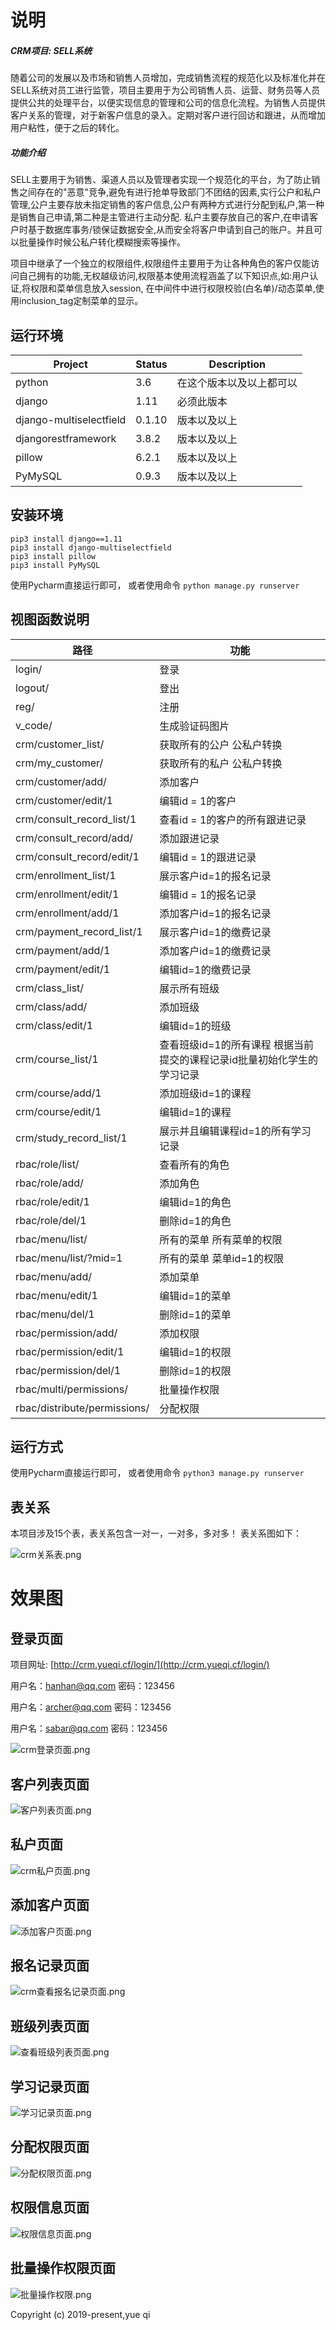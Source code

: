 # 说明

##### CRM项目: **SELL**系统

随着公司的发展以及市场和销售⼈员增加，完成销售流程的规范化以及标准化并在SELL系统对员工进行监管，项目主要⽤于为公司销售人员、运营、财务员等人员提供公共的处理平台，以便实现信息的管理和公司的信息化流程。为销售人员提供客户关系的管理，对于新客户信息的录⼊。定期对客户进⾏回访和跟进，从而增加⽤户粘性，便于之后的转化。

##### 功能介绍 

SELL主要⽤于为销售、渠道人员以及管理者实现一个规范化的平台，为了防止销售之间存在的"恶意"竞争,避免有进⾏抢单导致部⻔不团结的因素,实⾏公户和私户管理,公户主要存放未指定销售的客户信息,公户有两种方式进行分配到私户,第⼀种是销售⾃⼰申请,第二种是主管进行主动分配. 私户主要存放⾃己的客户,在申请客户时基于数据库事务/锁保证数据安全,从而安全将客户申请到⾃己的账户。并且可以批量操作时候公私户转化模糊搜索等操作。 

项⽬中继承了一个独立的权限组件,权限组件主要用于为让各种角色的客户仅能访问⾃己拥有的功能,⽆权越级访问,权限基本使⽤流程涵盖了以下知识点,如:用户认证,将权限和菜单信息放入session, 在中间件中进行权限校验(白名单)/动态菜单,使用inclusion_tag定制菜单的显示。 



## 运行环境

| Project                 | Status | Description              |
| ----------------------- | ------ | ------------------------ |
| python                  | 3.6    | 在这个版本以及以上都可以 |
| django                  | 1.11   | 必须此版本               |
| django-multiselectfield | 0.1.10 | 版本以及以上             |
| djangorestframework     | 3.8.2  | 版本以及以上             |
| pillow                  | 6.2.1  | 版本以及以上             |
| PyMySQL                 | 0.9.3  | 版本以及以上             |

## 安装环境

```
pip3 install django==1.11
pip3 install django-multiselectfield
pip3 install pillow
pip3 install PyMySQL
```

使用Pycharm直接运行即可， 或者使用命令 `python manage.py runserver`

## 视图函数说明

| 路径                         | 功能                                                         |
| ---------------------------- | ------------------------------------------------------------ |
| login/                       | 登录                                                         |
| logout/                      | 登出                                                         |
| reg/                         | 注册                                                         |
| v_code/                      | 生成验证码图片                                               |
| crm/customer_list/           | 获取所有的公户 公私户转换                                    |
| crm/my_customer/             | 获取所有的私户 公私户转换                                    |
| crm/customer/add/            | 添加客户                                                     |
| crm/customer/edit/1          | 编辑id = 1的客户                                             |
| crm/consult_record_list/1    | 查看id = 1的客户的所有跟进记录                               |
| crm/consult_record/add/      | 添加跟进记录                                                 |
| crm/consult_record/edit/1    | 编辑id = 1的跟进记录                                         |
| crm/enrollment_list/1        | 展示客户id=1的报名记录                                       |
| crm/enrollment/edit/1        | 编辑id = 1的报名记录                                         |
| crm/enrollment/add/1         | 添加客户id=1的报名记录                                       |
| crm/payment_record_list/1    | 展示客户id=1的缴费记录                                       |
| crm/payment/add/1            | 添加客户id=1的缴费记录                                       |
| crm/payment/edit/1           | 编辑id=1的缴费记录                                           |
| crm/class_list/              | 展示所有班级                                                 |
| crm/class/add/               | 添加班级                                                     |
| crm/class/edit/1             | 编辑id=1的班级                                               |
| crm/course_list/1            | 查看班级id=1的所有课程  根据当前提交的课程记录id批量初始化学生的学习记录 |
| crm/course/add/1             | 添加班级id=1的课程                                           |
| crm/course/edit/1            | 编辑id=1的课程                                               |
| crm/study_record_list/1      | 展示并且编辑课程id=1的所有学习记录                           |
| rbac/role/list/              | 查看所有的角色                                               |
| rbac/role/add/               | 添加角色                                                     |
| rbac/role/edit/1             | 编辑id=1的角色                                               |
| rbac/role/del/1              | 删除id=1的角色                                               |
| rbac/menu/list/              | 所有的菜单  所有菜单的权限                                   |
| rbac/menu/list/?mid=1        | 所有的菜单  菜单id=1的权限                                   |
| rbac/menu/add/               | 添加菜单                                                     |
| rbac/menu/edit/1             | 编辑id=1的菜单                                               |
| rbac/menu/del/1              | 删除id=1的菜单                                               |
| rbac/permission/add/         | 添加权限                                                     |
| rbac/permission/edit/1       | 编辑id=1的权限                                               |
| rbac/permission/del/1        | 删除id=1的权限                                               |
| rbac/multi/permissions/      | 批量操作权限                                                 |
| rbac/distribute/permissions/ | 分配权限                                                     |



## 运行方式
使用Pycharm直接运行即可，
或者使用命令
`python3 manage.py runserver`



## 表关系

本项目涉及15个表，表关系包含一对一，一对多，多对多！
表关系图如下：

![crm关系表.png](https://i.loli.net/2019/11/20/edkSjy9AxLV78Gw.png)



# 效果图
## 登录页面

项目网址:  [http://crm.yueqi.cf/login/](http://crm.yueqi.cf/login/)

用户名：hanhan@qq.com 密码：123456

用户名：archer@qq.com 密码：123456

用户名：sabar@qq.com 密码：123456

![crm登录页面.png](https://i.loli.net/2019/11/20/6T9ZYONayvqo7nm.png)

## 客户列表页面

![客户列表页面.png](https://i.loli.net/2019/11/20/h9IkRyJuMFPpi3D.png)

## 私户页面

![crm私户页面.png](https://i.loli.net/2019/11/20/K8I2BOJbjGRvh5k.png)

## 添加客户页面

![添加客户页面.png](https://i.loli.net/2019/11/20/8SdFsfoJzI3Em5y.png)

## 报名记录页面

![crm查看报名记录页面.png](https://i.loli.net/2019/11/20/lkLJB82d1ZYWTMm.png)

## 班级列表页面

![查看班级列表页面.png](https://i.loli.net/2019/11/20/faqNlgpyk5MUY6t.png)

## 学习记录页面

![学习记录页面.png](https://i.loli.net/2019/11/20/5VRMsDCEb4XPvLx.png)

## 分配权限页面

![分配权限页面.png](https://i.loli.net/2019/11/20/qJo4WSxDR5ZNV8m.png)

## 权限信息页面

![权限信息页面.png](https://i.loli.net/2019/11/20/KBq624eW7Ha8dIZ.png)

## 批量操作权限页面

![批量操作权限.png](https://i.loli.net/2019/11/20/UeAYNtHcfRlBh1u.png)

Copyright (c) 2019-present,yue qi
